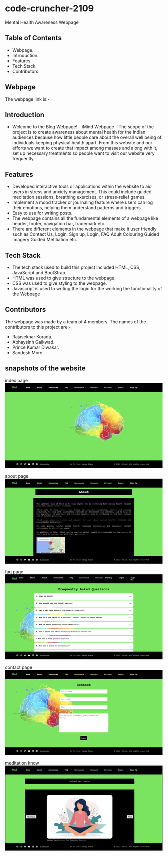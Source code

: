 # code-cruncher-2109

Mental Health Awareness Webpage

## Table of Contents

- Webpage.
- Introduction.
- Features.
- Tech Stack.
- Contributors.

## Webpage

The webpage link is:-

## Introduction

- Welcome to the Blog Webpage! - iMind Webpage - The scope of the project is to create awareness about mental health for the Indian audiences because how little people care about the overall well being of individuals keeping physical health apart. From this website and our efforts we want to create that impact among masses and along with it, set up necessary treatments so people want to visit our website very frequently.

## Features

- Developed interactive tools or applications within the website to aid users in stress and anxiety management. This could include guided meditation sessions, breathing exercises, or stress-relief games.
- Implement a mood tracker or journaling feature where users can log their emotions, helping them understand patterns and triggers.
- Easy to use for writing posts.
- The webpage contains all the fundamental elements of a webpage like header, footer, navigation bar, trademark etc.
- There are different elements in the webpage that make it user friendly such as Contact Us, Login, Sign up, Login, FAQ Adult Colouring Guided Imagery Guided Metitiation etc.

## Tech Stack

- The tech stack used to build this project included HTML, CSS, JavaScript and BootStrap.
- HTML was used to give structure to the webpage.
- CSS was used to give styling to the webpage.
- Javascript is used to writing the logic for the working the functionality of the Webpage

## Contributors

The webpage was made by a team of 4 members.
The names of the contributors to this project are:-

- Rajasekhar Korada.
- Abhaysinh Gaikwad.
- Prince Kumar Diwakar.
- Sandesh More.

## snapshots of the website
index page
![image-index](image1)

about page
![contact](image2)

faq page
![login](image3)

contact page
![audio](image4)

meditation know
![](image5)
